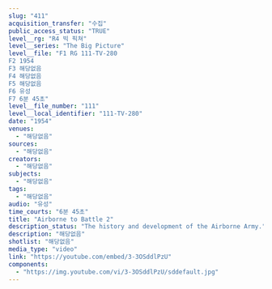 ```yaml
---
slug: "411"
acquisition_transfer: "수집"
public_access_status: "TRUE"
level__rg: "R4 빅 픽쳐"
level__series: "The Big Picture"
level__file: "F1 RG 111-TV-280
F2 1954
F3 해당없음
F4 해당없음
F5 해당없음
F6 유성
F7 6분 45초"
level__file_number: "111"
level__local_identifier: "111-TV-280"
date: "1954"
venues: 
  - "해당없음"
sources: 
  - "해당없음"
creators: 
  - "해당없음"
subjects: 
  - "해당없음"
tags: 
  - "해당없음"
audio: "유성"
time_courts: "6분 45초"
title: "Airborne to Battle 2"
description_status: "The history and development of the Airborne Army."
description: "해당없음"
shotlist: "해당없음"
media_type: "video"
link: "https://youtube.com/embed/3-3OSddlPzU"
components: 
  - "https://img.youtube.com/vi/3-3OSddlPzU/sddefault.jpg"
---
```

